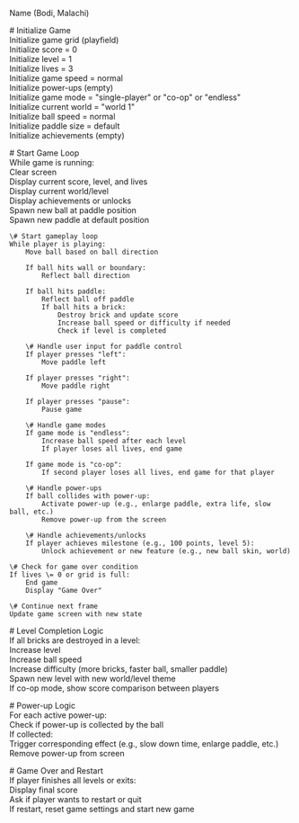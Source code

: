 Name (Bodi, Malachi)

\# Initialize Game  
Initialize game grid (playfield)  
Initialize score \= 0  
Initialize level \= 1  
Initialize lives \= 3  
Initialize game speed \= normal  
Initialize power-ups (empty)  
Initialize game mode \= "single-player" or "co-op" or "endless"  
Initialize current world \= "world 1"  
Initialize ball speed \= normal  
Initialize paddle size \= default  
Initialize achievements (empty)

\# Start Game Loop  
While game is running:  
    Clear screen  
    Display current score, level, and lives  
    Display current world/level  
    Display achievements or unlocks  
    Spawn new ball at paddle position  
    Spawn new paddle at default position

    \# Start gameplay loop  
    While player is playing:  
        Move ball based on ball direction  
          
        If ball hits wall or boundary:  
            Reflect ball direction  
          
        If ball hits paddle:  
            Reflect ball off paddle  
            If ball hits a brick:  
                Destroy brick and update score  
                Increase ball speed or difficulty if needed  
                Check if level is completed  
          
        \# Handle user input for paddle control  
        If player presses "left":  
            Move paddle left  
          
        If player presses "right":  
            Move paddle right  
          
        If player presses "pause":  
            Pause game  
          
        \# Handle game modes  
        If game mode is "endless":  
            Increase ball speed after each level  
            If player loses all lives, end game  
          
        If game mode is "co-op":  
            If second player loses all lives, end game for that player  
          
        \# Handle power-ups  
        If ball collides with power-up:  
            Activate power-up (e.g., enlarge paddle, extra life, slow ball, etc.)  
            Remove power-up from the screen  
          
        \# Handle achievements/unlocks  
        If player achieves milestone (e.g., 100 points, level 5):  
            Unlock achievement or new feature (e.g., new ball skin, world)

    \# Check for game over condition  
    If lives \= 0 or grid is full:  
        End game  
        Display "Game Over"  
      
    \# Continue next frame  
    Update game screen with new state

\# Level Completion Logic  
If all bricks are destroyed in a level:  
    Increase level  
    Increase ball speed  
    Increase difficulty (more bricks, faster ball, smaller paddle)  
    Spawn new level with new world/level theme  
    If co-op mode, show score comparison between players

\# Power-up Logic  
For each active power-up:  
    Check if power-up is collected by the ball  
    If collected:  
        Trigger corresponding effect (e.g., slow down time, enlarge paddle, etc.)  
        Remove power-up from screen

\# Game Over and Restart  
If player finishes all levels or exits:  
    Display final score  
    Ask if player wants to restart or quit  
    If restart, reset game settings and start new game


